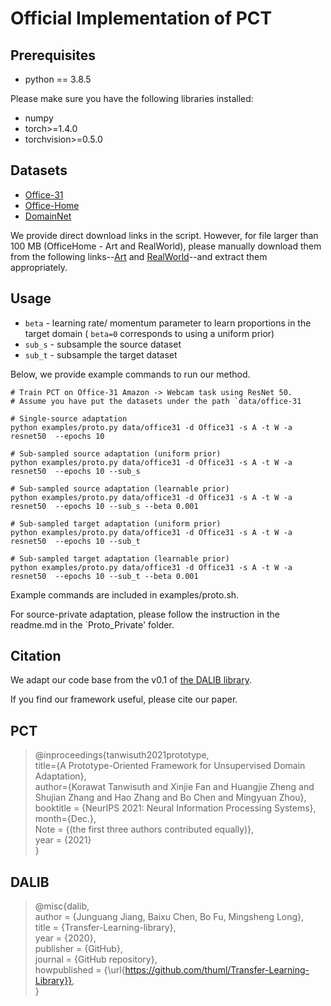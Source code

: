 # Official Implementation of PCT
## Prerequisites
- python == 3.8.5

Please make sure you have the following libraries installed:
- numpy
- torch>=1.4.0
- torchvision>=0.5.0

## Datasets
- [Office-31](https://people.eecs.berkeley.edu/~jhoffman/domainadapt/)
- [Office-Home](https://www.hemanthdv.org/OfficeHome-Dataset/)
- [DomainNet](http://ai.bu.edu/M3SDA/) 

We provide direct download links in the script. However, for file larger than 100 MB (OfficeHome - Art and RealWorld), please manually download them from the following links--[Art](https://drive.google.com/file/d/18_F4TMEwP3yJcxTwhgH3FFc7OYtSJxAj/view?usp=sharing) and [RealWorld](https://drive.google.com/file/d/1xZPldApUAkx4qzsRIi00qfnzeX13HWCe/view?usp=sharing)--and extract them appropriately.

## Usage
- `beta` - learning rate/ momentum parameter to learn proportions in the target domain ( `beta=0` corresponds to using a uniform prior)
- `sub_s` - subsample the source dataset
- `sub_t` - subsample the target dataset

Below, we provide example commands to run our method.
```shell script
# Train PCT on Office-31 Amazon -> Webcam task using ResNet 50.
# Assume you have put the datasets under the path `data/office-31

# Single-source adaptation 
python examples/proto.py data/office31 -d Office31 -s A -t W -a resnet50  --epochs 10

# Sub-sampled source adaptation (uniform prior)
python examples/proto.py data/office31 -d Office31 -s A -t W -a resnet50  --epochs 10 --sub_s

# Sub-sampled source adaptation (learnable prior)
python examples/proto.py data/office31 -d Office31 -s A -t W -a resnet50  --epochs 10 --sub_s --beta 0.001

# Sub-sampled target adaptation (uniform prior)
python examples/proto.py data/office31 -d Office31 -s A -t W -a resnet50  --epochs 10 --sub_t

# Sub-sampled target adaptation (learnable prior)
python examples/proto.py data/office31 -d Office31 -s A -t W -a resnet50  --epochs 10 --sub_t --beta 0.001

```
Example commands are included in examples/proto.sh.

For source-private adaptation, please follow the instruction in the readme.md in the `Proto_Private' folder.

## Citation
We adapt our code base from the v0.1 of [the DALIB library](https://github.com/thuml/Transfer-Learning-Library).

If you find our framework useful, please cite our paper.

## PCT

> @inproceedings{tanwisuth2021prototype,  
>  title={A Prototype-Oriented Framework for Unsupervised Domain Adaptation},  
>  author={Korawat Tanwisuth and Xinjie Fan and Huangjie Zheng and Shujian Zhang and Hao Zhang and Bo Chen and Mingyuan Zhou},  
> booktitle = {NeurIPS 2021: Neural Information Processing Systems},   
> month={Dec.},  
> Note = {(the first three authors contributed equally)},  
> year = {2021}  
> }  

## DALIB

> @misc{dalib,  
>  author = {Junguang Jiang, Baixu Chen, Bo Fu, Mingsheng Long},  
>  title = {Transfer-Learning-library},  
>  year = {2020},  
>  publisher = {GitHub},  
>  journal = {GitHub repository},  
>  howpublished = {\url{https://github.com/thuml/Transfer-Learning-Library}},  
> }  



